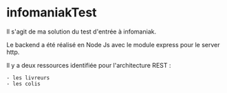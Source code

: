 # infomaniakTest

Il s'agit de ma solution du test d'entrée à infomaniak.

Le backend a été réalisé en Node Js avec le module express pour le server http.

Il y a deux ressources identifiée pour l'architecture REST :

    - les livreurs
    - les colis
